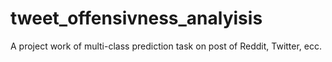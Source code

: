 # tweet_offensivness_analyisis
A project work of multi-class prediction task on post of Reddit, Twitter, ecc.

